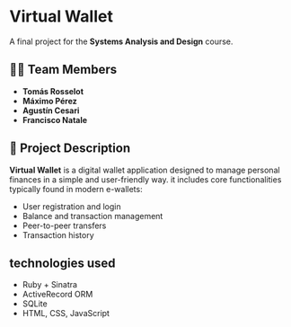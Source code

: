 # Virtual Wallet

A final project for the **Systems Analysis and Design** course.

## 👨‍💻 Team Members

- **Tomás Rosselot**
- **Máximo Pérez**
- **Agustín Cesari**
- **Francisco Natale**

## 📘 Project Description

**Virtual Wallet** is a digital wallet application designed to manage personal finances in a simple and user-friendly way. it includes core functionalities typically found in modern e-wallets:

- User registration and login
- Balance and transaction management
- Peer-to-peer transfers
- Transaction history


##  technologies used
- Ruby + Sinatra
- ActiveRecord ORM
- SQLite 
- HTML, CSS, JavaScript
